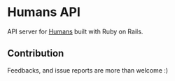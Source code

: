 # Humans API

API server for [Humans](github.com/omartorresrios/HumansiOSRails) built with Ruby on Rails.

## Contribution

Feedbacks, and issue reports are more than welcome :)
